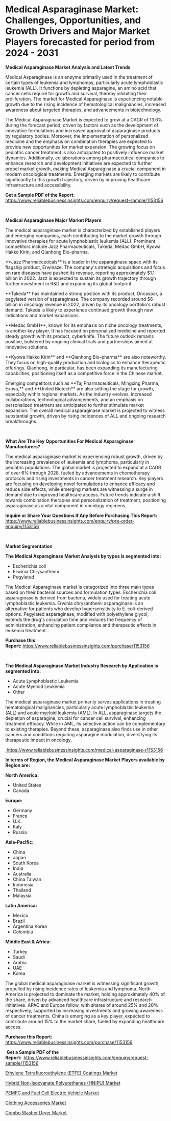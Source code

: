 <p><h1>Medical Asparaginase Market: Challenges, Opportunities, and Growth Drivers and Major Market Players forecasted for period from 2024 - 2031</h1></p><p><strong>Medical Asparaginase Market Analysis and Latest Trends</strong></p>
<p><p>Medical Asparaginase is an enzyme primarily used in the treatment of certain types of leukemia and lymphomas, particularly acute lymphoblastic leukemia (ALL). It functions by depleting asparagine, an amino acid that cancer cells require for growth and survival, thereby inhibiting their proliferation. The market for Medical Asparaginase is experiencing notable growth due to the rising incidence of hematological malignancies, increased awareness about targeted therapies, and advancements in biotechnology.</p><p>The Medical Asparaginase Market is expected to grow at a CAGR of 13.6% during the forecast period, driven by factors such as the development of innovative formulations and increased approval of asparaginase products by regulatory bodies. Moreover, the implementation of personalized medicine and the emphasis on combination therapies are expected to provide new opportunities for market expansion. The growing focus on pediatric cancer treatment is also anticipated to positively influence market dynamics. Additionally, collaborations among pharmaceutical companies to enhance research and development initiatives are expected to further propel market growth, making Medical Asparaginase a crucial component in modern oncological treatments. Emerging markets are likely to contribute significantly to this growth trajectory, driven by improving healthcare infrastructure and accessibility.</p></p>
<p><strong>Get a Sample PDF of the Report:&nbsp;</strong> <a href="https://www.reliablebusinessinsights.com/enquiry/request-sample/1153156">https://www.reliablebusinessinsights.com/enquiry/request-sample/1153156</a></p>
<p>&nbsp;</p>
<p><strong>Medical Asparaginase Major Market Players</strong></p>
<p><p>The medical asparaginase market is characterized by established players and emerging companies, each contributing to the market growth through innovative therapies for acute lymphoblastic leukemia (ALL). Prominent competitors include Jazz Pharmaceuticals, Takeda, Medac GmbH, Kyowa Hakko Kirin, and Qianhong Bio-pharma.</p><p>**Jazz Pharmaceuticals** is a leader in the asparaginase space with its flagship product, Erwinaze. The company's strategic acquisitions and focus on rare diseases have pushed its revenue, reporting approximately $1.1 billion in 2022. Jazz is expected to sustain its growth trajectory through further investment in R&D and expanding its global footprint.</p><p>**Takeda** has maintained a strong position with its product, Oncaspar, a pegylated version of asparaginase. The company recorded around $6 billion in oncology revenue in 2022, driven by its oncology portfolio's robust demand. Takeda is likely to experience continued growth through new indications and market expansions.</p><p>**Medac GmbH**, known for its emphasis on niche oncology treatments, is another key player. It has focused on personalized medicine and reported steady growth with its product, cyberknife. The future outlook remains positive, bolstered by ongoing clinical trials and partnerships aimed at innovative solutions.</p><p>**Kyowa Hakko Kirin** and **Qianhong Bio-pharma** are also noteworthy. They focus on high-quality production and biologics to enhance therapeutic offerings. Qianhong, in particular, has been expanding its manufacturing capabilities, positioning itself as a competitive force in the Chinese market.</p><p>Emerging competitors such as **Taj Pharmaceuticals, Mingxing Pharma, Exova,** and **United Biotech** are also setting the stage for growth, especially within regional markets. As the industry evolves, increased collaborations, technological advancements, and an emphasis on personalized treatment are anticipated to further stimulate market expansion. The overall medical asparaginase market is projected to witness substantial growth, driven by rising incidences of ALL and ongoing research breakthroughs.</p></p>
<p>&nbsp;</p>
<p><strong>What Are The Key Opportunities For Medical Asparaginase Manufacturers?</strong></p>
<p><p>The medical asparaginase market is experiencing robust growth, driven by the increasing prevalence of leukemia and lymphoma, particularly in pediatric populations. The global market is projected to expand at a CAGR of over 6% through 2028, fueled by advancements in chemotherapy protocols and rising investments in cancer treatment research. Key players are focusing on developing novel formulations to enhance efficacy and reduce side effects, while emerging markets are witnessing a surge in demand due to improved healthcare access. Future trends indicate a shift towards combination therapies and personalization of treatment, positioning asparaginase as a vital component in oncology regimens.</p></p>
<p><strong>Inquire or Share Your Questions If Any Before Purchasing This Report:</strong> <a href="https://www.reliablebusinessinsights.com/enquiry/pre-order-enquiry/1153156">https://www.reliablebusinessinsights.com/enquiry/pre-order-enquiry/1153156</a></p>
<p>&nbsp;</p>
<p><strong>Market Segmentation</strong></p>
<p><strong>The Medical Asparaginase Market Analysis by types is segmented into:</strong></p>
<p><ul><li>Escherichia coli</li><li>Erwinia Chrysanthemi</li><li>Pegylated</li></ul></p>
<p><p>The Medical Asparaginase market is categorized into three main types based on their bacterial sources and formulation types. Escherichia coli asparaginase is derived from bacteria, widely used for treating acute lymphoblastic leukemia. Erwinia chrysanthemi asparaginase is an alternative for patients who develop hypersensitivity to E. coli-derived options. Pegylated asparaginase, modified with polyethylene glycol, extends the drug's circulation time and reduces the frequency of administration, enhancing patient compliance and therapeutic effects in leukemia treatment.</p></p>
<p><strong>Purchase this Report:&nbsp;</strong><a href="https://www.reliablebusinessinsights.com/purchase/1153156">https://www.reliablebusinessinsights.com/purchase/1153156</a></p>
<p>&nbsp;</p>
<p><strong>The Medical Asparaginase Market Industry Research by Application is segmented into:</strong></p>
<p><ul><li>Acute Lymphoblastic Leukemia</li><li>Acute Myeloid Leukemia</li><li>Other</li></ul></p>
<p><p>The medical asparaginase market primarily serves applications in treating hematological malignancies, particularly acute lymphoblastic leukemia (ALL) and acute myeloid leukemia (AML). In ALL, asparaginase targets the depletion of asparagine, crucial for cancer cell survival, enhancing treatment efficacy. While in AML, its selective action can be complementary to existing therapies. Beyond these, asparaginase also finds use in other cancers and conditions requiring asparagine modulation, diversifying its therapeutic impact in oncology.</p></p>
<p><a href="https://www.reliablebusinessinsights.com/medical-asparaginase-r1153156">&nbsp;https://www.reliablebusinessinsights.com/medical-asparaginase-r1153156</a></p>
<p><strong>In terms of Region, the Medical Asparaginase Market Players available by Region are:</strong></p>
<p>
    <p> <strong> North America: </strong>
        <ul>
            <li>United States</li>
            <li>Canada</li>
        </ul>
        </p> 
    <p> <strong> Europe: </strong>
        <ul>
            <li>Germany</li>
            <li>France</li>
            <li>U.K.</li>
            <li>Italy</li>
            <li>Russia</li>
        </ul>
        </p> 
    <p> <strong> Asia-Pacific: </strong>
        <ul>
            <li>China</li>
            <li>Japan</li>
            <li>South Korea</li>
            <li>India</li>
            <li>Australia</li>
            <li>China Taiwan</li>
            <li>Indonesia</li>
            <li>Thailand</li>
            <li>Malaysia</li>
        </ul>
        </p> 
    <p> <strong> Latin America: </strong>
        <ul>
            <li>Mexico</li>
            <li>Brazil</li>
            <li>Argentina Korea</li>
            <li>Colombia</li>
        </ul>
        </p> 
    <p> <strong> Middle East & Africa: </strong>
        <ul>
            <li>Turkey</li>
            <li>Saudi</li>
            <li>Arabia</li>
            <li>UAE</li>
            <li>Korea</li>
        </ul>
    </p>
    </p>
<p><p>The global medical asparaginase market is witnessing significant growth, propelled by rising incidence rates of leukemia and lymphoma. North America is projected to dominate the market, holding approximately 40% of the share, driven by advanced healthcare infrastructure and research initiatives. APAC and Europe follow, with shares of around 25% and 20% respectively, supported by increasing investments and growing awareness of cancer treatments. China is emerging as a key player, expected to contribute around 15% to the market share, fueled by expanding healthcare access.</p></p>
<p><strong>Purchase this Report: </strong><a href="https://www.reliablebusinessinsights.com/purchase/1153156">https://www.reliablebusinessinsights.com/purchase/1153156</a></p>
<p>&nbsp;<strong>Get a Sample PDF of the Report:&nbsp;&nbsp;</strong><a href="https://www.reliablebusinessinsights.com/enquiry/request-sample/1153156">https://www.reliablebusinessinsights.com/enquiry/request-sample/1153156</a></p>
<p><strong></strong></p>
<p><p><a href="https://issuu.com/reportprime-2/docs/ethylene-tetrafluoroethylene-etfe-c_897ffe7d80a7b9">Ethylene Tetrafluoroethylene (ETFE) Coatings Market</a></p><p><a href="https://issuu.com/reportprime-2/docs/hybrid-non-isocyanate-polyurethanes_2587c46565f3df">Hybrid Non-Isocyanate Polyurethanes (HNIPU) Market</a></p><p><a href="https://github.com/JudyWalsh475/Market-Research-Report-List-1/blob/main/pemfc-and-fuel-cell-electric-vehicle-market.md">PEMFC and Fuel Cell Electric Vehicle Market</a></p><p><a href="https://www.linkedin.com/pulse/clothing-accessories-market-share-size-trends-industry-s3ywe?trackingId=USGaMDZGQcGoaJhRINsbxA%3D%3D">Clothing Accessories Market</a></p><p><a href="https://www.linkedin.com/pulse/what-emerging-market-trends-combo-washer-dryer-detailed-eysse?trackingId=gwtVhsmASL2xDaY75NoV0w%3D%3D">Combo Washer Dryer Market</a></p></p>